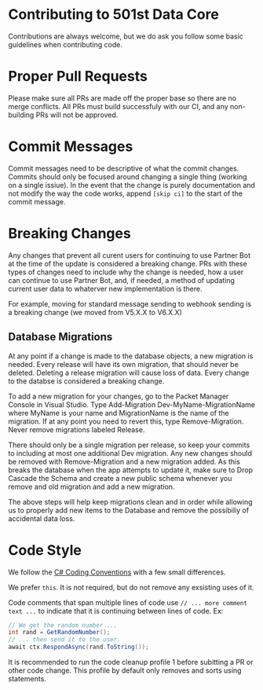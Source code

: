 # Contributing to 501st Data Core
Contributions are always welcome, but we do ask you follow some basic guidelines when contributing code.

# Proper Pull Requests
Please make sure all PRs are made off the proper base so there are no merge conflicts.
All PRs must build successfuly with our CI, and any non-building PRs will not be approved.

# Commit Messages

Commit messages need to be descriptive of what the commit changes. Commits should only be focused around changing a single thing (working on a single issiue).
In the event that the change is purely documentation and not modify the way the code works, append `[skip ci]` to the start of the commit message.

# Breaking Changes

Any changes that prevent all curent users for continuing to use Partner Bot at the time of the update is considered a breaking change.
PRs with these types of changes need to include why the change is needed, how a user can continue to use Partner Bot, and, if needed,
a method of updating current user data to whaterver new implementation is there.

For example, moving for standard message sending to webhook sending is a breaking change (we moved from V5.X.X to V6.X.X)

## Database Migrations

At any point if a change is made to the database objects, a new migration is needed. Every release will have its own migration, that should never be deleted. Deleting a release migration will cause loss of data. Every change to the databse is considered a breaking change.

To add a new migration for your changes, go to the Packet Manager Console in Visual Studio. Type Add-Migration Dev-MyName-MigrationName where MyName is your name and MigrationName is the name of the migration. If at any point you need to revert this, type Remove-Migration. Never remove migrations labeled Release.

There should only be a single migration per release, so keep your commits to including at most one additional Dev migration. Any new changes should be removed with Remove-Migration and a new migration added. As this breaks the database when the app attempts to update it, make sure to Drop Cascade the Schema and create a new public schema whenever you remove and old migration and add a new migration.

The above steps will help keep migrations clean and in order while allowing us to properly add new items to the Database and remove the possibiliy of accidental data loss.

# Code Style

We follow the [C# Coding Conventions](https://docs.microsoft.com/en-us/dotnet/csharp/programming-guide/inside-a-program/coding-conventions)
with a few small differences.

We prefer `this`. It is not required, but do not remove any exsisting uses of it.

Code comments that span multiple lines of code use `// ... more comment text ...` to indicate that it is continuing between lines of code.
Ex:
```csharp
// We get the random number ...
int rand = GetRandomNumber();
// ... then send it to the user.
await ctx.RespondAsync(rand.ToString());
```

It is recommended to run the code cleanup profile 1 before subitting a PR or other code change. This profile by default only removes and sorts using statements.
